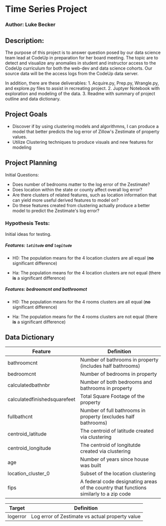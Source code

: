 # Time Series Project

### Author: Luke Becker

## Description: 
The purpose of this project is to answer question posed by our data science team lead at CodeUp in preparation for her board meeting. The topic are to detect and visualize any anomalies in student and instructor access to the CodeUp curriculum for both the web-dev and data science cohorts. Our source data will be the access logs from the CodeUp data server.

In addition, there are these deliverables:
    1. Acquire.py, Prep.py, Wrangle.py, and explore.py files to assist in recreating project.
    2. Juptyer Notebook with exploration and modeling of the data.
    3. Readme with summary of project outline and data dictionary.

## Project Goals

- Discover if by using clustering models and algorithmns, I can produce a model that better predicts the log error of Zillow's Zestimate of property values.
- Utilize Clustering techniques to produce visuals and new features for modeling


## Project Planning

Initial Questions:
- Does number of bedrooms matter to the log error of the Zestimate?
- Does location within the state or county affect overall log error?
- Are there clusters of related features, such as location information that can yield more useful derived features to model on?
- Do these features created from clustering actually produce a better model to predict the Zestimate's log error?



### Hypothesis Tests:

Initial ideas for testing.

##### Features: `latitude` and `logitude`

- H0: The population means for the 4 location clusters are all equal (**no** significant difference)

- Ha: The population means for the 4 location clusters are not equal (there **is** a significant difference)

##### Features: bedroomcnt and bathroomct

- H0: The population means for the 4 rooms clusters are all equal (**no** significant difference)

- Ha: The population means for the 4 rooms clusters are not equal (there **is** a significant difference)


## Data Dictionary

| Feature | Definition |
| --- | --- |
| bathroomcnt | Number of bathrooms in property (includes half bathrooms) |
| bedroomcnt | Number of bedrooms in property |
| calculatedbathnbr | Number of both bedrooms and bathrooms in property |
| calculatedfinishedsquarefeet | Total Square Footage of the property |
| fullbathcnt | Number of full bathrooms in property (excludes half bathrooms) |
| centroid_latitude | The centroid of latitude created via clustering |
| centroid_longitude | The centroid of longitutde created via clustering |
| age | Number of years since house was built |
| location_cluster_0 | Subset of the location clustering | 
| fips | A federal code designating areas of the country that functions similarly to a zip code |

| Target | Definition |
| --- | --- |
| logerror | Log error of Zestimate vs actual property value |
